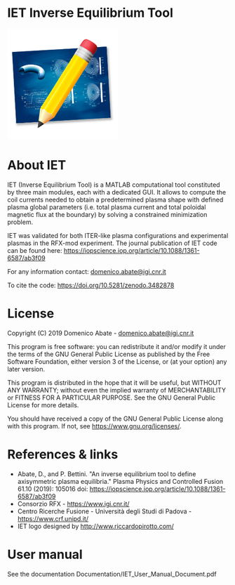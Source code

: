 # IET Inverse Equilibrium Tool
<img src="https://github.com/DA2412/IET/blob/master/logo_IET.png"  width=50% height=50%>

# About IET
IET (Inverse Equilibrium Tool) is a MATLAB computational tool constituted by three main modules, each with a dedicated GUI. It allows to compute the coil currents needed to obtain a predetermined plasma shape with defined plasma global parameters (i.e. total plasma current and total poloidal magnetic flux at the boundary) by solving a constrained minimization problem. 

IET was validated for both ITER-like plasma configurations and experimental plasmas in the RFX-mod experiment.  The journal publication of IET code can be found here: https://iopscience.iop.org/article/10.1088/1361-6587/ab3f09

For any information contact: domenico.abate@igi.cnr.it

To cite the code: https://doi.org/10.5281/zenodo.3482878

# License
Copyright (C) 2019 Domenico Abate - domenico.abate@igi.cnr.it

This program is free software: you can redistribute it and/or modify
it under the terms of the GNU General Public License as published by
the Free Software Foundation, either version 3 of the License, or
(at your option) any later version.

This program is distributed in the hope that it will be useful,
but WITHOUT ANY WARRANTY; without even the implied warranty of
MERCHANTABILITY or FITNESS FOR A PARTICULAR PURPOSE.  See the
GNU General Public License for more details.

You should have received a copy of the GNU General Public License
along with this program.  If not, see <https://www.gnu.org/licenses/>.

# References & links
*  Abate, D., and P. Bettini. "An inverse equilibrium tool to define axisymmetric plasma equilibria." Plasma Physics and Controlled Fusion 61.10 (2019): 105016  doi: https://iopscience.iop.org/article/10.1088/1361-6587/ab3f09
* Consorzio RFX - https://www.igi.cnr.it/
* Centro Ricerche Fusione - Università degli Studi di Padova - https://www.crf.unipd.it/
* IET logo designed by http://www.riccardopirotto.com/

# User manual
See the documentation Documentation/IET_User_Manual_Document.pdf
